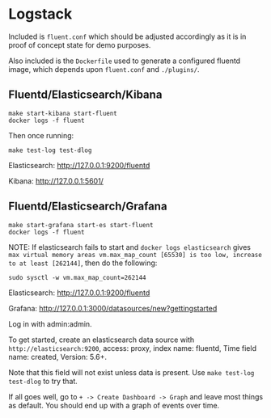 # Logstack

Included is `fluent.conf` which should be adjusted accordingly as it is in proof of concept state for demo purposes.

Also included is the `Dockerfile` used to generate a configured fluentd image, which depends upon `fluent.conf` and `./plugins/`.

## Fluentd/Elasticsearch/Kibana

	make start-kibana start-fluent
	docker logs -f fluent

Then once running:

	make test-log test-dlog

Elasticsearch: http://127.0.0.1:9200/fluentd

Kibana: http://127.0.0.1:5601/

## Fluentd/Elasticsearch/Grafana

	make start-grafana start-es start-fluent
	docker logs -f fluent

NOTE: If elasticsearch fails to start and `docker logs elasticsearch` gives `max virtual memory areas vm.max_map_count [65530] is too low, increase to at least [262144]`, then do the following:

	sudo sysctl -w vm.max_map_count=262144

Elasticsearch: http://127.0.0.1:9200/fluentd

Grafana: http://127.0.0.1:3000/datasources/new?gettingstarted

Log in with admin:admin.

To get started, create an elasticsearch data source with `http://elasticsearch:9200`, access: proxy, index name: fluentd, Time field name: created, Version: 5.6+.

Note that this field will not exist unless data is present. Use `make test-log test-dlog` to try that.

If all goes well, go to `+ -> Create Dashboard -> Graph` and leave most things as default. You should end up with a graph of events over time.
